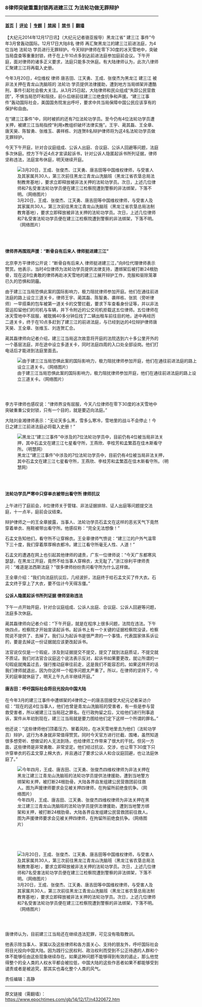 ### 8律师突破重重封锁再进建三江 为法轮功做无罪辩护

---

#### [首页](../../../..?n4320672) &nbsp;|&nbsp; [评论](../../../../../epoch-comment?n4320672) &nbsp;|&nbsp; [专题](../../../../../epoch-special?n4320672) &nbsp;|&nbsp; [禁闻](../../../../../epoch-news?n4320672) &nbsp;|&nbsp; [禁书](../../../../../books?n4320672) &nbsp;|&nbsp; [翻墙](https://github.com/gfw-breaker/nogfw/blob/master/README.md?n4320672)


<div class="post_content" id="artbody" itemprop="articleBody">
 <!-- article content begin -->
 <p>
  【大纪元2014年12月17日讯】（大纪元记者骆亚报导）黑龙江省“
  <ok href="https://www.epochtimes.com/gb/tag/%E5%BB%BA%E4%B8%89%E6%B1%9F.html">
   建三江
  </ok>
  事件”今年3月曾轰动国际。12月17日大陆8名
  <ok href="https://www.epochtimes.com/gb/tag/%E5%BE%8B%E5%B8%88.html">
   律师
  </ok>
  再汇聚黑龙江的建三江前进法庭，为4位当地
  <ok href="https://www.epochtimes.com/gb/tag/%E6%B3%95%E8%BD%AE%E5%8A%9F.html">
   法轮功
  </ok>
  学员进行无罪辩护。今天辩护律师在零下30度的冰天雪地中，突破当局盘查等重重封锁，终于在上午10点多到达前进法庭参加庭前会议。下午开庭，面对律师的诸多正义要求，法庭只能多次休庭。有大陆律师认为，此次八律师汇聚建三江将再载入史册。
 </p>
 <p>
  今年3月20日，4位维权
  <ok href="https://www.epochtimes.com/gb/tag/%E5%BE%8B%E5%B8%88.html">
   律师
  </ok>
  唐吉田、江天勇、王成、张俊杰为黑龙江
  <ok href="https://www.epochtimes.com/gb/tag/%E5%BB%BA%E4%B8%89%E6%B1%9F.html">
   建三江
  </ok>
  被非法关押在青龙山洗脑班的
  <ok href="https://www.epochtimes.com/gb/tag/%E6%B3%95%E8%BD%AE%E5%8A%9F.html">
   法轮功
  </ok>
  学员提供法律援助，遭到地方当局绑架并遭酷刑，事件引起社会极大关注。从3月25日起，大陆律师和民众组成“失踪公民营救团”，不惧当局恐吓和阻挠，前仆后继前往建三江绝食抗争和声援。“建三江事件”轰动国际社会，美国国务院发出呼吁，要求中共当局保障中国公民应该享有的保护和自由。
 </p>
 <p>
  在“建三江事件”中，同时被抓的还有7位法轮功学员。至今仍有4位法轮功学员遭关押，被建三江当局指控“利用x教组织破坏法律实施”。王宇、蔺其磊、王全章、唐天昊、陈智勇、张维玉、袭祥栋、刘连贺8名辩护律师将为这4名法轮功学员做无罪辩护。
 </p>
 <p>
  今天下午开庭，针对合议庭组成、公诉人出庭、合议庭、公诉人回避等问题，法庭多次休庭。控方下午近4点才宣读起诉书，针对公诉人隐匿起诉书所列证据，律师坚称违法，法庭宣布休庭，明天继续开庭。
 </p>
 <figure aria-describedby="caption-attachment-5809278" class="wp-caption aligncenter" id="attachment_5809278" style="width: 460px">
  <ok href=" https://i.epochtimes.com/assets/uploads/2014/12/1403210540031673.jpg" rel="noreferrer noopener" target="_blank">
   <img alt="3月20日，王成、张俊杰、江天勇、唐吉田等中国维权律师，与受害人及其家属共30人，第三次前往黑龙江青龙山洗脑班（黑龙江省农垦总局法制教育基地），要求立即释放被非法关押的法轮功学员。次日，上述几位律师和7名受害法轮功学员便在建三江检察院遭到警察的非法绑架，下落不明。（网络图片）
" class="size-large wp-image-5809278" src="https://i.epochtimes.com/assets/uploads/2014/12/1403210540031673.jpg" title="3月20日，王成、张俊杰、江天勇、唐吉田等中国维权律师，与受害人及其家属共30人，第三次前往黑龙江青龙山洗脑班（黑龙江省农垦总局法制教育基地），要求立即释放被非法关押的法轮功学员。次日，上述几位律师和7名受害法轮功学员便在建三江检察院遭到警察的非法绑架，下落不明。（网络图片）
"/>
  </ok>
  <br/><figcaption class="wp-caption-text" id="caption-attachment-5809278">
   3月20日，王成、张俊杰、江天勇、唐吉田等中国维权律师，与受害人及其家属共30人，第三次前往黑龙江青龙山洗脑班（黑龙江省农垦总局法制教育基地），要求立即释放被非法关押的法轮功学员。次日，上述几位律师和7名受害法轮功学员便在建三江检察院遭到警察的非法绑架，下落不明。（网络图片）
   <br/>
  </figcaption><br/>
 </figure><br/>
 <p>
  <h4>
   律师界再围观声援：“断骨自有后来人 律师挺进建三江”
  </h4>
  <p>
   北京李方平律师公开说：“断骨自有后来人  律师挺进建三江，”向8位代理律师表示赞赏。他表示，当时4位律师为法轮功学员提供法律支持，遭绑架后被打断24根肋骨，现在这8位勇敢的律师再赴冰天雪地的建三江展开辩护工作，克服和驱除笼罩已久的恐惧和阴霾。
  </p>
  <p>
   由于建三江当局恐惧此案的国际影响力，极力阻扰律师参加开庭。他们在通往前进法庭的路上设立三道关卡，律师王宇、蔺其磊、陈智勇、袭祥栋、张凯（旁听律师）一早搭乘的包车被第一道关卡的交警拦截，要求下车查看身份证等，并以非法营运扣留他们的司机与车辆，并下令附近的公交司机拒载这五位律师。五位律师在冰天雪地中不屈服，被耽搁40多分钟后找了二辆出租车前往目的地，途中再经历二道关卡，终于在10点多赶到了建三江的前进法庭，与已经到达的4位辩护律师唐天昊、王全章、张维玉、刘连贺汇合。
  </p>
  <p>
   蔺其磊律师向记者介绍，建三江当局这次故意将开庭的法院选到六十多公里开外的一个基层法庭，并在途中设立多道关卡，同时法庭四周的入口处全部设岗。他们打电话后才能进到法庭里面去。
   <br/>
   <figure aria-describedby="caption-attachment-5809286" class="wp-caption aligncenter" id="attachment_5809286" style="width: 600px">
    <ok href=" https://i.epochtimes.com/assets/uploads/2014/12/141217065939941-600x469.jpg" rel="noreferrer noopener" target="_blank">
     <img alt="由于建三江当局恐惧此案的国际影响力，极力阻扰律师参加开庭，他们在通往前进法庭的路上设立三道关卡。（网络图片）" class="size-large wp-image-5809286" src="https://i.epochtimes.com/assets/uploads/2014/12/141217065939941-600x469.jpg" title="由于建三江当局恐惧此案的国际影响力，极力阻扰律师参加开庭，他们在通往前进法庭的路上设立三道关卡。（网络图片）"/>
    </ok>
    <br/><figcaption class="wp-caption-text" id="caption-attachment-5809286">
     由于建三江当局恐惧此案的国际影响力，极力阻扰律师参加开庭，他们在通往前进法庭的路上设立三道关卡。（网络图片）
    </figcaption><br/>
   </figure><br/>
  </p>
  <p>
   李方平律师也感叹说：“律师界没有屈服，今天八位律师在零下30度的冰天雪地中突破重重公安封锁，只有一个目的，就是要迈向法庭。”
  </p>
  <p>
   大陆刘金湘律师表示：“无论天多么黑，雪多么寒冷，雪地里的战斗不会停止！今日之建三江前进法庭必将载入史册！”
  </p>
  <figure aria-describedby="caption-attachment-5805124" class="wp-caption aligncenter" id="attachment_5805124" style="width: 500px">
   <ok href=" https://i.epochtimes.com/assets/uploads/2014/12/1404211018302320.jpg" rel="noreferrer noopener" target="_blank">
    <img alt="黑龙江“建三江事件”中涉及的7位法轮功学员中，目前仍有4位被当局非法关押，其中石孟文在建三江七星看守所，王燕欣、李桂芳和孟繁荔在佳木斯看守所。（明慧网）" class="size-large wp-image-5805124" src="https://i.epochtimes.com/assets/uploads/2014/12/1404211018302320.jpg" title="黑龙江“建三江事件”中涉及的7位法轮功学员中，目前仍有4位被当局非法关押，其中石孟文在建三江七星看守所，王燕欣、李桂芳和孟繁荔在佳木斯看守所。（明慧网）"/>
   </ok>
   <br/><figcaption class="wp-caption-text" id="caption-attachment-5805124">
    黑龙江“建三江事件”中涉及的7位法轮功学员中，目前仍有4位被当局非法关押，其中石孟文在建三江七星看守所，王燕欣、李桂芳和孟繁荔在佳木斯看守所。（明慧网）
   </figcaption><br/>
  </figure><br/>
  <p>
   <h4>
    法轮功学员严寒中只穿单衣被带出看守所  律师抗议
   </h4>
   <p>
    上午进行了庭前会，8位律师关于管辖、非法证据排除、证人出庭等问题提交法庭，十一点半，庭前会议结束。
   </p>
   <p>
    辩护律师之一的王全章披露，当事人、法轮功学员石孟文在这样的恶劣天气下竟然穿着单衣、拖鞋被带出看守所。他感叹称：“完全无法想像！”
   </p>
   <p>
    石孟文告知他们，看守所不让穿棉衣。王全章律师气愤说：“建三江的户外气温零下三十度，我们穿着厚厚棉衣都冷。建三江看守所毫无人性、人道！”
   </p>
   <p>
    石孟文的遭遇在网上也引起其他律师的谴责，广东一位律师说：“今天广东都寒风瑟瑟，在黑龙江开庭，竟然不给当事人穿棉衣，太无耻了。”浙江徐利平律师责问：“难道是法西斯法庭？”很多律师纷纷责问看守所为什么这样做。
   </p>
   <p>
    王全章介绍：“我们向法庭抗议后，几经波折，法庭终于给石孟文买了件大衣。石孟文终于穿上了大衣，要不估计今天得冻僵。”
   </p>
   <p>
    <h4>
     公诉人隐匿起诉书所列证据 律师坚称违法
    </h4>
    <p>
     下午一点开始开庭，针对合议庭组成、公诉人出庭、合议庭、公诉人回避等问题，法庭多次休庭。
    </p>
    <p>
     蔺其磊律师向记者介绍：“下午开庭，就是在程序上很多问题，法院在违法。下午快四点，检察院才开始宣读起诉书。起诉书上有一个关键的证据检察院没读，检察院说不提供了、去掉了。我们认为起诉书是很严肃的一个事情，代表国家体系诉讼的，要是去掉这一份证据就应该更改起诉书。
    </p>
    <p>
     法官说仅仅是一个瑕疵，涉及到证据提交不提交，提交了就到法庭质证，不提交就不质证。我们对法官合议庭这个说法表示反对，起诉书如果要更改，就让所谓的一句瑕疵就掩盖过去，强行推动庭审往前走，这是我们不能容忍的。如果这样开的话我们律师就退出，因为你这样一个程序问题太严重了。所以，在律师的坚持下，今天的庭审就休庭了，明天上午九点半继续开庭。”
    </p>
    <p>
     <h4>
      唐吉田：呼吁国际社会将目光投向中国大陆
     </h4>
     <p>
      在今年3月的建三江事件中遭绑架的4律师之一的唐吉田接受大纪元记者采访介绍：“现在的这4位当事人，他们也曾是青龙山洗脑班的受害者，有一些是参与营救受害者，所以被建三江当局冠之罪名。在行政拘留之后，又给他们进行刑事追诉，案件从年初到现在，建三江当局就是要力图给他们定下这样一个所谓的罪名。”
     </p>
     <p>
      他还说：“这些律师他们顶着压力、冒着风险，在冰天雪地里去为他们（法轮功学员）辩护，这行为本身就非常值得赞赏。同时今天官方进行拦截、围堵，虽然知道很多想旁听、想做证的人无法到场，也给律师工作带来了很大的干扰。但另一方面，这些律师是非常勇敢、非常坚定。他们经过抗议、交涉，也让零下30度下只许穿单衣的石孟文穿上棉大衣，并且通过了要求公诉人和合议庭回避，也让法庭休庭了。”
     </p>
     <p>
      <figure aria-describedby="caption-attachment-5809295" class="wp-caption aligncenter" id="attachment_5809295" style="width: 440px">
       <ok href=" https://i.epochtimes.com/assets/uploads/2014/12/140703195803941.jpg" rel="noreferrer noopener" target="_blank">
        <img alt="今年四月，王成、唐吉田、江天勇、张俊杰四维权律师为非法关押在黑龙江建三江青龙山洗脑班的法轮功学员提供法律援助，遭到当地警方绑架和关押，被打断24根肋骨。大陆各界自发组建公民营救团前往救人。图为声援律师要求会见被关押四律师，在拘留所前绝食抗争。（网络图片）" class="size-large wp-image-5809295" src="https://i.epochtimes.com/assets/uploads/2014/12/140703195803941.jpg" title="今年四月，王成、唐吉田、江天勇、张俊杰四维权律师为非法关押在黑龙江建三江青龙山洗脑班的法轮功学员提供法律援助，遭到当地警方绑架和关押，被打断24根肋骨。大陆各界自发组建公民营救团前往救人。图为声援律师要求会见被关押四律师，在拘留所前绝食抗争。（网络图片）"/>
       </ok>
       <br/><figcaption class="wp-caption-text" id="caption-attachment-5809295">
        今年四月，王成、唐吉田、江天勇、张俊杰四维权律师为非法关押在黑龙江建三江青龙山洗脑班的法轮功学员提供法律援助，遭到当地警方绑架和关押，被打断24根肋骨。大陆各界自发组建公民营救团前往救人。图为声援律师要求会见被关押四律师，在拘留所前绝食抗争。（网络图片）
       </figcaption><br/>
      </figure><br/>
      <br/>
      <figure aria-describedby="caption-attachment-5809278" class="wp-caption aligncenter" id="attachment_5809278" style="width: 460px">
       <ok href=" https://i.epochtimes.com/assets/uploads/2014/12/1403210540031673.jpg" rel="noreferrer noopener" target="_blank">
        <img alt="3月20日，王成、张俊杰、江天勇、唐吉田等中国维权律师，与受害人及其家属共30人，第三次前往黑龙江青龙山洗脑班（黑龙江省农垦总局法制教育基地），要求立即释放被非法关押的法轮功学员。次日，上述几位律师和7名受害法轮功学员便在建三江检察院遭到警察的非法绑架，下落不明。（网络图片）
" class="size-large wp-image-5809278" src="https://i.epochtimes.com/assets/uploads/2014/12/1403210540031673.jpg" title="3月20日，王成、张俊杰、江天勇、唐吉田等中国维权律师，与受害人及其家属共30人，第三次前往黑龙江青龙山洗脑班（黑龙江省农垦总局法制教育基地），要求立即释放被非法关押的法轮功学员。次日，上述几位律师和7名受害法轮功学员便在建三江检察院遭到警察的非法绑架，下落不明。（网络图片）
"/>
       </ok>
       <br/><figcaption class="wp-caption-text" id="caption-attachment-5809278">
        3月20日，王成、张俊杰、江天勇、唐吉田等中国维权律师，与受害人及其家属共30人，第三次前往黑龙江青龙山洗脑班（黑龙江省农垦总局法制教育基地），要求立即释放被非法关押的法轮功学员。次日，上述几位律师和7名受害法轮功学员便在建三江检察院遭到警察的非法绑架，下落不明。（网络图片）
        <br/>
       </figcaption><br/>
      </figure><br/>
     </p>
     <p>
      唐律师认为，目前建三江当局还在继续违法犯罪，可见没有吸取教训。
     </p>
     <p>
      他表示除当事人、家属以及这些律师和各方面关心、支持的朋友外，呼吁国际社会将目光投向中国大陆。因为践行公民权利、政治权利而受到不公正待遇的人群和个体不能够任由这些现象继续存在。如果这种问题不能够得到有效的遏止，那么他觉得整个的全人类的人权水平都会被拉低，中国大陆的这些作恶者如果不都能够受到谴责或者是被追究，那其实也毒化整个人类的风气。
     </p>
     <p>
      责任编辑：高静
     </p>
     <!-- article content end -->
     <div id="below_article_ad">
     </div>
    </p>
   </p>
  </p>
 </p>
</div>


---

原文链接（需翻墙）：https://www.epochtimes.com/gb/14/12/17/n4320672.htm